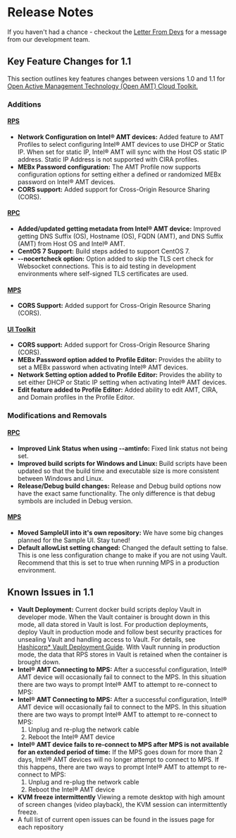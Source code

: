 # Release Notes

If you haven't had a chance - checkout the [Letter From Devs](./letter.md) for a message from our development team.
## Key Feature Changes for 1.1
This section outlines key features changes between versions 1.0 and 1.1 for [Open Active Management Technology (Open AMT) Cloud Toolkit.](Glossary.md#o) 

### Additions
#### [RPS](Glossary.md#r)
- **Network Configuration on Intel&reg; AMT devices:** Added feature to AMT Profiles to select configuring Intel&reg; AMT devices to use DHCP or Static IP.  When set for static IP, Intel&reg; AMT will sync with the Host OS static IP address.  Static IP Address is not supported with CIRA profiles.
- **MEBx Password configuration:** The AMT Profile now supports configuration options for setting either a defined or randomized MEBx password on Intel&reg; AMT devices.
- **CORS support:** Added support for Cross-Origin Resource Sharing (CORS).

#### [RPC](Glossary.md#r)
- **Added/updated getting metadata from Intel&reg; AMT device:** Improved getting DNS Suffix (OS), Hostname (OS), FQDN (AMT), and DNS Suffix (AMT) from Host OS and Intel&reg; AMT.
- **CentOS 7 Support:** Build steps added to support CentOS 7.
- **--nocertcheck option:** Option added to skip the TLS cert check for Websocket connections. This is to aid testing in development environments where self-signed TLS certificates are used.

#### [MPS](Glossary.md#m)
- **CORS Support:** Added support for Cross-Origin Resource Sharing (CORS).

#### [UI Toolkit](Glossary.md#u)
- **CORS support:** Added support for Cross-Origin Resource Sharing (CORS).
- **MEBx Password option added to Profile Editor:** Provides the ability to set a MEBx password when activating Intel&reg; AMT devices.
- **Network Setting option added to Profile Editor:** Provides the ability to set either DHCP or Static IP setting when activating Intel&reg; AMT devices.
- **Edit feature added to Profile Editor:** Added ability to edit AMT, CIRA, and Domain profiles in the Profile Editor.

### Modifications and Removals
#### [RPC](Glossary.md#r)
- **Improved Link Status when using --amtinfo:** Fixed link status not being set.
- **Improved build scripts for Windows and Linux:**  Build scripts have been updated so that the build time and executable size is more consistent between Windows and Linux.
- **Release/Debug build changes:** Release and Debug build options now have the exact same functionality.  The only difference is that debug symbols are included in Debug version.

#### [MPS](Glossary.md#m)
- **Moved SampleUI into it's own repository:** We have some big changes planned for the Sample UI.  Stay tuned!
- **Default allowList setting changed:** Changed the default setting to false.  This is one less configuration change to make if you are not using Vault.  Recommend that this is set to true when running MPS in a production environment.

## Known Issues in 1.1
- **Vault Deployment:** Current docker build scripts deploy Vault in developer mode. When the Vault container is brought down in this mode, all data stored in Vault is lost. For production deployments, deploy Vault in production mode and follow best security practices for unsealing Vault and handling access to Vault. For details, see [Hashicorp* Vault Deployment Guide](https://learn.hashicorp.com/tutorials/vault/deployment-guide). With Vault running in production mode, the data that RPS stores in Vault is retained when the container is brought down.
- **Intel® AMT Connecting to MPS:** After a successful configuration, Intel® AMT device will occasionally fail to connect to the MPS. In this situation there are two ways to prompt Intel® AMT to attempt to re-connect to MPS:
- **Intel&reg; AMT Connecting to MPS:** After a successful configuration, Intel&reg; AMT device will occasionally fail to connect to the MPS. In this situation there are two ways to prompt Intel&reg; AMT to attempt to re-connect to MPS:
    1.	Unplug and re-plug the network cable
    2.	Reboot the Intel&reg; AMT device
- **Intel&reg; AMT device fails to re-connect to MPS after MPS is not available for an extended period of time:** If the MPS goes down for more than 2 days, Intel&reg; AMT devices will no longer attempt to connect to MPS. If this happens, there are two ways to prompt Intel&reg; AMT to attempt to re-connect to MPS:
    1.	Unplug and re-plug the network cable
    2.	Reboot the Intel&reg; AMT device
- **KVM freeze intermittently** Viewing a remote desktop with high amount of screen changes (video playback), the KVM session can intermittently freeze.
- A full list of current open issues can be found in the issues page for each repository